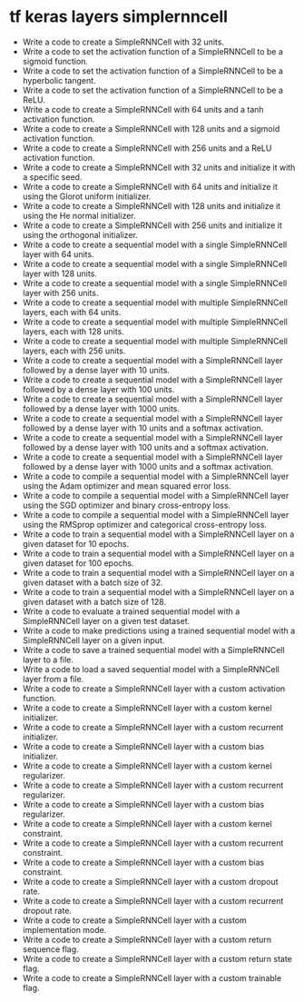 # tf keras layers simplernncell

- Write a code to create a SimpleRNNCell with 32 units.
- Write a code to set the activation function of a SimpleRNNCell to be a sigmoid function.
- Write a code to set the activation function of a SimpleRNNCell to be a hyperbolic tangent.
- Write a code to set the activation function of a SimpleRNNCell to be a ReLU.
- Write a code to create a SimpleRNNCell with 64 units and a tanh activation function.
- Write a code to create a SimpleRNNCell with 128 units and a sigmoid activation function.
- Write a code to create a SimpleRNNCell with 256 units and a ReLU activation function.
- Write a code to create a SimpleRNNCell with 32 units and initialize it with a specific seed.
- Write a code to create a SimpleRNNCell with 64 units and initialize it using the Glorot uniform initializer.
- Write a code to create a SimpleRNNCell with 128 units and initialize it using the He normal initializer.
- Write a code to create a SimpleRNNCell with 256 units and initialize it using the orthogonal initializer.
- Write a code to create a sequential model with a single SimpleRNNCell layer with 64 units.
- Write a code to create a sequential model with a single SimpleRNNCell layer with 128 units.
- Write a code to create a sequential model with a single SimpleRNNCell layer with 256 units.
- Write a code to create a sequential model with multiple SimpleRNNCell layers, each with 64 units.
- Write a code to create a sequential model with multiple SimpleRNNCell layers, each with 128 units.
- Write a code to create a sequential model with multiple SimpleRNNCell layers, each with 256 units.
- Write a code to create a sequential model with a SimpleRNNCell layer followed by a dense layer with 10 units.
- Write a code to create a sequential model with a SimpleRNNCell layer followed by a dense layer with 100 units.
- Write a code to create a sequential model with a SimpleRNNCell layer followed by a dense layer with 1000 units.
- Write a code to create a sequential model with a SimpleRNNCell layer followed by a dense layer with 10 units and a softmax activation.
- Write a code to create a sequential model with a SimpleRNNCell layer followed by a dense layer with 100 units and a softmax activation.
- Write a code to create a sequential model with a SimpleRNNCell layer followed by a dense layer with 1000 units and a softmax activation.
- Write a code to compile a sequential model with a SimpleRNNCell layer using the Adam optimizer and mean squared error loss.
- Write a code to compile a sequential model with a SimpleRNNCell layer using the SGD optimizer and binary cross-entropy loss.
- Write a code to compile a sequential model with a SimpleRNNCell layer using the RMSprop optimizer and categorical cross-entropy loss.
- Write a code to train a sequential model with a SimpleRNNCell layer on a given dataset for 10 epochs.
- Write a code to train a sequential model with a SimpleRNNCell layer on a given dataset for 100 epochs.
- Write a code to train a sequential model with a SimpleRNNCell layer on a given dataset with a batch size of 32.
- Write a code to train a sequential model with a SimpleRNNCell layer on a given dataset with a batch size of 128.
- Write a code to evaluate a trained sequential model with a SimpleRNNCell layer on a given test dataset.
- Write a code to make predictions using a trained sequential model with a SimpleRNNCell layer on a given input.
- Write a code to save a trained sequential model with a SimpleRNNCell layer to a file.
- Write a code to load a saved sequential model with a SimpleRNNCell layer from a file.
- Write a code to create a SimpleRNNCell layer with a custom activation function.
- Write a code to create a SimpleRNNCell layer with a custom kernel initializer.
- Write a code to create a SimpleRNNCell layer with a custom recurrent initializer.
- Write a code to create a SimpleRNNCell layer with a custom bias initializer.
- Write a code to create a SimpleRNNCell layer with a custom kernel regularizer.
- Write a code to create a SimpleRNNCell layer with a custom recurrent regularizer.
- Write a code to create a SimpleRNNCell layer with a custom bias regularizer.
- Write a code to create a SimpleRNNCell layer with a custom kernel constraint.
- Write a code to create a SimpleRNNCell layer with a custom recurrent constraint.
- Write a code to create a SimpleRNNCell layer with a custom bias constraint.
- Write a code to create a SimpleRNNCell layer with a custom dropout rate.
- Write a code to create a SimpleRNNCell layer with a custom recurrent dropout rate.
- Write a code to create a SimpleRNNCell layer with a custom implementation mode.
- Write a code to create a SimpleRNNCell layer with a custom return sequence flag.
- Write a code to create a SimpleRNNCell layer with a custom return state flag.
- Write a code to create a SimpleRNNCell layer with a custom trainable flag.